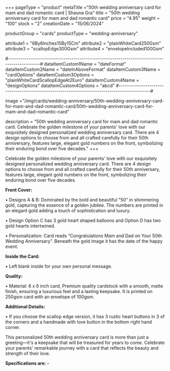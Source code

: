 +++
pageType = "product"
metaTitle ="50th wedding anniversary card for mam and dad romantic card | Shauna Gra"
title = "50th wedding anniversary card for mam and dad romantic card"
price = "4.95"
weight = "100"
stock = "2"
creationDate = "15/06/2024"

productGroup = "cards"
productType = "wedding-anniversary"

attribute1 = "6By6Inches15By15Cm" 
attribute2 = "plainWhiteCard250Gsm" 
attribute3 = "scallopEdge300Gsm" 
attribute4 = "envelopeIncluded100Gsm"

#---------------------------------------------------------------------------------------------#
dataItemCustom1Name = "dateFormat"
dataItemCustom2Name = "dateInAboveFormat"
dataItemCustom3Name = "cardOptions"
dataItemCustom3Options = "plainWhiteCardScallopEdgeAt2Euro"
dataItemCustom4Name = "designOptions"
dataItemCustom4Options = "abcd"
#---------------------------------------------------------------------------------------------#

image ="/img/cards/wedding-anniversary/50th-wedding-anniversary-card-for-mam-and-dad-romantic-card/50th-wedding-anniversary-card-for-mam-and-dad-romantic-card"

description = "50th wedding anniversary card for mam and dad romantic card. Celebrate the golden milestone of your parents' love with our exquisitely designed personalized wedding anniversary card. There are 4 design options to choose from and all crafted carefully for their 50th anniversary, features large, elegant gold numbers on the front, symbolizing their enduring bond over five decades."
+++

Celebrate the golden milestone of your parents' love with our exquisitely designed personalized wedding anniversary card. There are 4 design options to choose from and all crafted carefully for their 50th anniversary, features large, elegant gold numbers on the front, symbolizing their enduring bond over five decades.

**Front Cover:**

• Designs A & B: Dominated by the bold and beautiful "50" in shimmering gold, capturing the essence of a golden jubilee. The numbers are printed in an elegant gold adding a touch of sophistication and luxury.

• Design Option C has 3 gold heart shaped balloons and Option D has two gold hearts intertwined.

• Personalization: Card reads “Congratulations Mam and Dad on Your 50th Wedding Anniversary”. Beneath the gold image it has the date of the happy event.

**Inside the Card:**

• Left blank inside for your own personal message.

**Quality:**

• Material: 6 x 6 inch card, Premium quality cardstock with a smooth, matte finish, ensuring a luxurious feel and a lasting keepsake. It is printed on 250gsm card with an envelope of 100gsm.

**Additional Details:**

• If you choose the scallop edge version, it has 3 rustic heart buttons in 3 of the corners and a handmade with love button in the bottom right hand corner.

This personalized 50th wedding anniversary card is more than just a greeting—it's a keepsake that will be treasured for years to come. Celebrate your parents' remarkable journey with a card that reflects the beauty and strength of their love.

**Specifications are: -**
